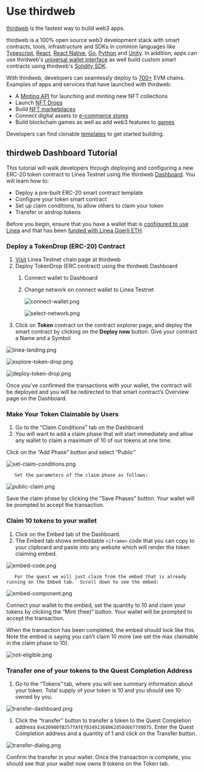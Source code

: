 # Use thirdweb

[thirdweb](https://thirdweb.com) is the fastest way to build web3 apps.

thirdweb is a 100% open source web3 development stack with smart contracts, tools, infrastructure and SDKs in common languages like [Typescript](https://portal.thirdweb.com/typescript), [React](https://portal.thirdweb.com/react), [React Native](https://portal.thirdweb.com/react-native), [Go](https://portal.thirdweb.com/go), [Python](https://portal.thirdweb.com/python) and [Unity](https://portal.thirdweb.com/unity). In addition, apps can use thirdweb's [universal wallet interface](https://portal.thirdweb.com/wallet) as well build custom smart contracts using thirdweb's [Solidity SDK](https://portal.thirdweb.com/solidity).

With thirdweb, developers can seamlessly deploy to [700+](https://thirdweb.com/chainlist) EVM chains. Examples of apps and services that have launched with thirdweb:

- A [Minting API](https://portal.thirdweb.com/minting) for launching and minting new NFT collections
- Launch [NFT Drops](https://thirdweb.com/template/nft-drop)
- Build [NFT marketplaces](https://thirdweb.com/template/marketplace-v3)
- Connect digital assets to [e-commerce stores](https://thirdweb.com/solutions/commerce)
- Build blockchain games as well as add web3 features to [games](https://thirdweb.com/solutions/gaming)

Developers can find clonable [templates](https://portal.thirdweb.com/templates) to get started building.

## thirdweb Dashboard Tutorial

This tutorial will walk developers through deploying and configuring a new ERC-20 token contract to Linea Testnet using the thirdweb [Dashboard](https://thirdweb.com/dashboard). You will learn how to:

- Deploy a pre-built ERC-20 smart contract template
- Configure your token smart contract
- Set up claim conditions, to allow others to claim your token
- Transfer or airdrop tokens

Before you begin, ensure that you have a wallet that is [configured to use Linea](https://docs.linea.build/use-linea/set-up-your-wallet) and that has been [funded with Linea Goerli ETH](https://docs.linea.build/use-linea/fund#get-test-eth-on-goerli).

### Deploy a TokenDrop (ERC-20) Contract

1. [Visit](https://thirdweb.com/linea-testnet) Linea Testnet chain page at thirdweb
2. Deploy TokenDrop (ERC contract) using the thirdweb Dashboard
   1. Connect wallet to Dashboard
   2. Change network on connect wallet to Linea Testnet

      ![connect-wallet.png](https://gateway.ipfscdn.io/ipfs/QmVGRGndHPYPMDwqY7ARDZbEEMuJVMoXYzSBoB2mhkddh9/connect-wallet.png)

      ![select-network.png](https://gateway.ipfscdn.io/ipfs/QmVGRGndHPYPMDwqY7ARDZbEEMuJVMoXYzSBoB2mhkddh9/select-network.png)
3. Click on **Token** contract on the contract explorer page, and deploy the smart contract by clicking on the **Deploy now** button. Give your contract a Name and a Symbol

![linea-landing.png](https://gateway.ipfscdn.io/ipfs/QmVGRGndHPYPMDwqY7ARDZbEEMuJVMoXYzSBoB2mhkddh9/linea-landing.png)

![explore-token-drop.png](https://gateway.ipfscdn.io/ipfs/QmVGRGndHPYPMDwqY7ARDZbEEMuJVMoXYzSBoB2mhkddh9/explore-token-drop.png)

![deploy-token-drop.png](https://gateway.ipfscdn.io/ipfs/QmVGRGndHPYPMDwqY7ARDZbEEMuJVMoXYzSBoB2mhkddh9/deploy-token-drop.png)

Once you’ve confirmed the transactions with your wallet, the contract will be deployed and you will be redirected to that smart contract’s Overview page on the Dashboard.

### Make Your Token Claimable by Users

1. Go to the “Claim Conditions” tab on the Dashboard
2. You will want to add a claim phase that will start immediately and allow any wallet to claim a maximum of 10 of our tokens at one time.

Click on the “Add Phase” button and select “Public”

![set-claim-conditions.png](https://gateway.ipfscdn.io/ipfs/QmVGRGndHPYPMDwqY7ARDZbEEMuJVMoXYzSBoB2mhkddh9/set-claim-conditions.png)

       Set the parameters of the claim phase as follows:

![public-claim.png](https://gateway.ipfscdn.io/ipfs/QmVGRGndHPYPMDwqY7ARDZbEEMuJVMoXYzSBoB2mhkddh9/public-claim.png)

Save the claim phase by clicking the “Save Phases” button. Your wallet will be prompted to accept the transaction.

### Claim 10 tokens to your wallet

1. Click on the Embed tab of the Dashboard.
2. The Embed tab shows embeddable `<iframe>` code that you can copy to your clipboard and paste into any website which will render the token claiming embed.

![embed-code.png](https://gateway.ipfscdn.io/ipfs/QmVGRGndHPYPMDwqY7ARDZbEEMuJVMoXYzSBoB2mhkddh9/embed-code.png)

       For the quest we will just claim from the embed that is already running on the Embed tab.  Scroll down to see the embed:

![embed-component.png](https://gateway.ipfscdn.io/ipfs/QmVGRGndHPYPMDwqY7ARDZbEEMuJVMoXYzSBoB2mhkddh9/embed-component.png)

Connect your wallet to the embed, set the quantity to 10 and claim your tokens by clicking the “Mint (free)” button. Your wallet will be prompted to accept the transaction.

When the transaction has been completed, the embed should look like this. Note the embed is saying you can’t claim 10 more (we set the max claimable in the claim phase to 10).

![not-eligible.png](https://gateway.ipfscdn.io/ipfs/QmVGRGndHPYPMDwqY7ARDZbEEMuJVMoXYzSBoB2mhkddh9/not-eligible.png)

### Transfer one of your tokens to the Quest Completion Address

1. Go to the “Tokens” tab, where you will see summary information about your token. Total supply of your token is 10 and you should see 10 owned by you.

![transfer-dashboard.png](https://gateway.ipfscdn.io/ipfs/QmVGRGndHPYPMDwqY7ARDZbEEMuJVMoXYzSBoB2mhkddh9/transfer-dashboard.png)

1. Click the “transfer” button to transfer a token to the Quest Completion address `0x630900fB257fAfEf02491368062d50d6677d9D75`. Enter the Quest Completion address and a quantity of 1 and click on the Transfer button.

![transfer-dialog.png](https://gateway.ipfscdn.io/ipfs/QmVGRGndHPYPMDwqY7ARDZbEEMuJVMoXYzSBoB2mhkddh9/transfer-dialog.png)

Confirm the transfer in your wallet. Once the transaction is complete, you should see that your wallet now owns 9 tokens on the Token tab.
